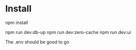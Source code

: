 # Install

npm install

npm run dev:db-up
npm run dev:zero-cache
npm run dev:ui

The .env should be good to go
